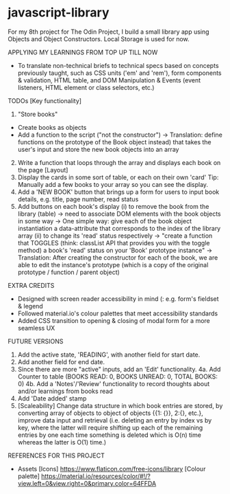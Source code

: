# javascript-library

For my 8th project for The Odin Project, I build a small library app using Objects and Object Constructors. Local Storage is used for now. 

APPLYING MY LEARNINGS FROM TOP UP TILL NOW
- To translate non-technical briefs to technical specs based on concepts previously taught, such as CSS units ('em' and 'rem'), form components & validation, HTML table, and DOM Manipulation & Events (event listeners, HTML element or class selectors, etc.)

TODOs
[Key functionality]
1. "Store books"
- Create books as objects 
- Add a function to the script ("not the constructor") -> Translation: define functions on the prototype of the Book object instead) that takes the user's input and store the new book objects into an array
2. Write a function that loops through the array and displays each book on the page
[Layout]
1. Display the cards in some sort of table, or each on their own 'card'
Tip: Manually add a few books to your array so you can see the display.
2. Add a 'NEW BOOK' button that brings up a form for users to input book details, e.g. title, page number, read status
3. Add buttons on each book's display 
(i) to remove the book from the library (table) -> need to associate DOM elements with the book objects in some way -> One simple way: give each of the book object instantiation a data-attribute that corresponds to the index of the library array
(ii) to change its 'read' status respectively -> "create a function that TOGGLES (think: classList API that provides you with the toggle method) a book's 'read' status on your 'Book' prototype instance" -> Translation: After creating the constructor for each of the book, we are able to edit the instance's prototype (which is a copy of the original prototype / function / parent object)

EXTRA CREDITS
- Designed with screen reader accessibility in mind (: e.g. form's fieldset & legend
- Followed material.io's colour palettes that meet accessibility standards 
- Added CSS transition to opening & closing of modal form for a more seamless UX

 FUTURE VERSIONS
1. Add the active state, 'READING', with another field for start date.
2. Add another field for end date.
3. Since there are more "active" inputs, add an 'Edit' functionality. 
4a. Add Counter to table (BOOKS READ: 0, BOOKS UNREAD: 0, TOTAL BOOKS: 0)
4b. Add a 'Notes'/'Review' functionality to record thoughts about and/or learnings from books read
5. Add 'Date added' stamp 
6. [Scaleability] Change data structure in which book entries are stored, by converting array of objects to object of objects {{1: {}}, 2:{}, etc.}, improve data input and retrieval (i.e. deleting an entry by index vs by key, where the latter will require shifting up each of the remaining entries by one each time something is deleted which is O(n) time whereas the latter is O(1) time.)

REFERENCES FOR THIS PROJECT
- Assets
[Icons]
 https://www.flaticon.com/free-icons/library
 [Colour palette]
 https://material.io/resources/color/#!/?view.left=0&view.right=0&primary.color=64FFDA